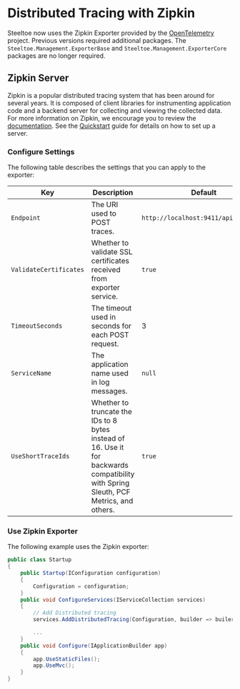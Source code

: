 # Distributed Tracing with Zipkin

Steeltoe now uses the Zipkin Exporter provided by the [OpenTelemetry](opentelemetry.io) project. Previous versions required additional packages. The `Steeltoe.Management.ExporterBase` and  `Steeltoe.Management.ExporterCore` packages are no longer required.

## Zipkin Server

Zipkin is a popular distributed tracing system that has been around for several years. It is composed of client libraries for instrumenting application code and a backend server for collecting and viewing the collected data. For more information on Zipkin, we encourage you to review the [documentation](https://zipkin.io/). See the [Quickstart](https://zipkin.io/pages/quickstart) guide for details on how to set up a server.

### Configure Settings

The following table describes the settings that you can apply to the exporter:

|Key|Description|Default|
|---|---|---|
|`Endpoint`|The URI used to POST traces.|`http://localhost:9411/api/v2/spans`|
|`ValidateCertificates`|Whether to validate SSL certificates received from exporter service.|`true`|
|`TimeoutSeconds`|The timeout used in seconds for each POST request.|3|
|`ServiceName`|The application name used in log messages.|`null`|
|`UseShortTraceIds`|Whether to truncate the IDs to 8 bytes instead of 16. Use it for backwards compatibility with Spring Sleuth, PCF Metrics, and others.|`true`|

### Use Zipkin Exporter

The following example uses the Zipkin exporter:

```csharp
public class Startup
{
    public Startup(IConfiguration configuration)
    {
        Configuration = configuration;
    }
    public void ConfigureServices(IServiceCollection services)
    {
        // Add Distributed tracing
        services.AddDistributedTracing(Configuration, builder => builer.UseZipkinWithTraceOptions(services));

        ...
    }
    public void Configure(IApplicationBuilder app)
    {
        app.UseStaticFiles();
        app.UseMvc();
    }
}
```
